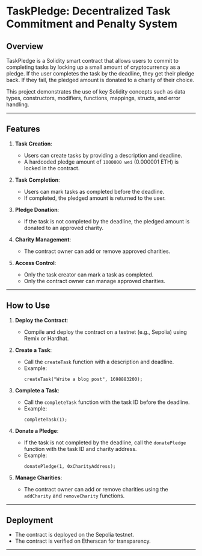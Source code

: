 # TaskPledge: Decentralized Task Commitment and Penalty System

## Overview
TaskPledge is a Solidity smart contract that allows users to commit to completing tasks by locking up a small amount of cryptocurrency as a pledge. If the user completes the task by the deadline, they get their pledge back. If they fail, the pledged amount is donated to a charity of their choice.

This project demonstrates the use of key Solidity concepts such as data types, constructors, modifiers, functions, mappings, structs, and error handling.

---

## Features
1. **Task Creation**:
   - Users can create tasks by providing a description and deadline.
   - A hardcoded pledge amount of `1000000 wei` (0.000001 ETH) is locked in the contract.

2. **Task Completion**:
   - Users can mark tasks as completed before the deadline.
   - If completed, the pledged amount is returned to the user.

3. **Pledge Donation**:
   - If the task is not completed by the deadline, the pledged amount is donated to an approved charity.

4. **Charity Management**:
   - The contract owner can add or remove approved charities.

5. **Access Control**:
   - Only the task creator can mark a task as completed.
   - Only the contract owner can manage approved charities.

---

## How to Use
1. **Deploy the Contract**:
   - Compile and deploy the contract on a testnet (e.g., Sepolia) using Remix or Hardhat.

2. **Create a Task**:
   - Call the `createTask` function with a description and deadline.
   - Example:
     ```solidity
     createTask("Write a blog post", 1698883200);
     ```

3. **Complete a Task**:
   - Call the `completeTask` function with the task ID before the deadline.
   - Example:
     ```solidity
     completeTask(1);
     ```

4. **Donate a Pledge**:
   - If the task is not completed by the deadline, call the `donatePledge` function with the task ID and charity address.
   - Example:
     ```solidity
     donatePledge(1, 0xCharityAddress);
     ```

5. **Manage Charities**:
   - The contract owner can add or remove charities using the `addCharity` and `removeCharity` functions.

---

## Deployment
- The contract is deployed on the Sepolia testnet.
- The contract is verified on Etherscan for transparency.

---

